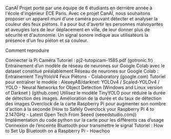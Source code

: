 CanAÏ
Projet porté par une équipe de 6 étudiants en dernière année à l'école d'ingénieur ECE Paris.
Avec ce projet CanAÏ, nous souhaitons proposer un appareil muni d’une caméra pouvant détecter et analyser la couleur des feux piétons. Il a pour but d'avertir les personnes malvoyantes et aveugles lors de leur déplacement en ville, de leur donner plus de sécurité et d'autonomie.
Un signal sonore indique aux utilisateurs la présence d'un feu piéton et sa couleur.
 
Comment reproduire

Connecter la Pi Caméra
Tutoriel : pj2-tutopicam-1585.pdf (gotronic.fr)
Entrainement d’un modèle de réseau de neurones sur Google Colab avec le dataset constitué préalablement
Réseau de neurones sur Google Colab : Entrainement TinyYoloV4 Feux Piétons - Colaboratory (google.com)
Tutoriel pour entraîner le modèle : AlexeyAB/darknet: YOLOv4 / Scaled-YOLOv4 / YOLO - Neural Networks for Object Detection (Windows and Linux version of Darknet ) (github.com)
Utilisez le modèle TinyYOLO pour réduire la durée de détection des images.
Amélioration de la durée et du taux de détection des images
Overclock de la carte Raspberry Pi pour augmenter son nombre d'action à la seconde
(How to Safely Overclock your Raspberry Pi 4 to 2.147GHz - Latest Open Tech From Seeed (seeedstudio.com))
Implémentation du code python sur la carte pour les différents cas d’usage
Connexion de l’enceinte Bluetooth pour transmettre le signal
Tutoriel : How to Set Up Bluetooth on a Raspberry Pi - Howchoo

